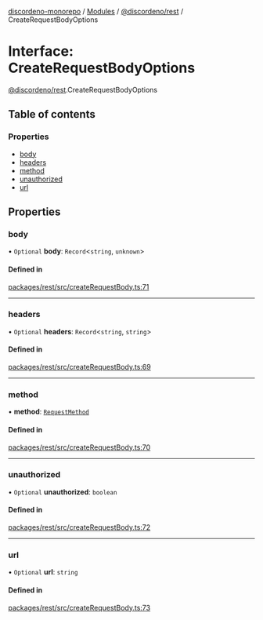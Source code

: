 [discordeno-monorepo](../README.md) / [Modules](../modules.md) / [@discordeno/rest](../modules/discordeno_rest.md) / CreateRequestBodyOptions

# Interface: CreateRequestBodyOptions

[@discordeno/rest](../modules/discordeno_rest.md).CreateRequestBodyOptions

## Table of contents

### Properties

- [body](discordeno_rest.CreateRequestBodyOptions.md#body)
- [headers](discordeno_rest.CreateRequestBodyOptions.md#headers)
- [method](discordeno_rest.CreateRequestBodyOptions.md#method)
- [unauthorized](discordeno_rest.CreateRequestBodyOptions.md#unauthorized)
- [url](discordeno_rest.CreateRequestBodyOptions.md#url)

## Properties

### body

• `Optional` **body**: `Record`<`string`, `unknown`\>

#### Defined in

[packages/rest/src/createRequestBody.ts:71](https://github.com/deepsarda/discordeno/blob/c6dc30bb/packages/rest/src/createRequestBody.ts#L71)

---

### headers

• `Optional` **headers**: `Record`<`string`, `string`\>

#### Defined in

[packages/rest/src/createRequestBody.ts:69](https://github.com/deepsarda/discordeno/blob/c6dc30bb/packages/rest/src/createRequestBody.ts#L69)

---

### method

• **method**: [`RequestMethod`](../modules/discordeno_rest.md#requestmethod)

#### Defined in

[packages/rest/src/createRequestBody.ts:70](https://github.com/deepsarda/discordeno/blob/c6dc30bb/packages/rest/src/createRequestBody.ts#L70)

---

### unauthorized

• `Optional` **unauthorized**: `boolean`

#### Defined in

[packages/rest/src/createRequestBody.ts:72](https://github.com/deepsarda/discordeno/blob/c6dc30bb/packages/rest/src/createRequestBody.ts#L72)

---

### url

• `Optional` **url**: `string`

#### Defined in

[packages/rest/src/createRequestBody.ts:73](https://github.com/deepsarda/discordeno/blob/c6dc30bb/packages/rest/src/createRequestBody.ts#L73)

